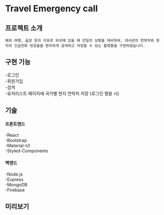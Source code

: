 # Travel Emergency call

## 프로젝트 소개
```
해외 여행, 출장 등의 이유로 외국에 있을 때 만일의 상황을 대비하여, 대사관의 연락처와 현지의 긴급전화 번호들을 편리하게 검색하고 저장할 수 있는 플랫폼을 구현하였습니다.
```

## 구현 기능
-로그인  
-회원가입  
-검색  
-유저리스트 페이지에 국가별 현지 연락처 저장 (로그인 했을 시)  

## 기술
#### 프론트엔드
-React  
-Bootstrap  
-Material-UI  
-Styled-Components  

#### 백엔드
-Node.js  
-Express  
-MongoDB  
-Firebase  

## 미리보기
